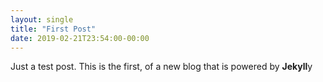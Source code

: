 ```yaml
---
layout: single
title: "First Post"
date: 2019-02-21T23:54:00-00:00
---
```


Just a test post. This is the first, of a new blog that is powered by **Jekyll**y

